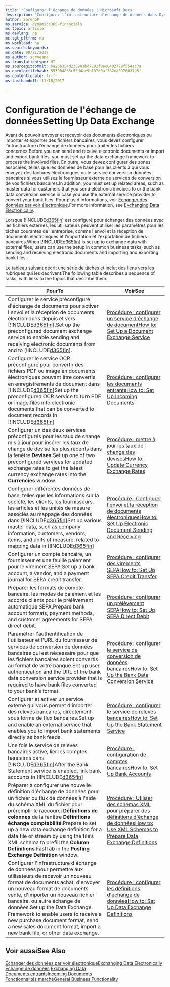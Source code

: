 ```yaml
---
title: "Configurer l'échange de données | Microsoft Docs"
description: "Configurez l'infrastructure d'échange de données dans Dynamics 365 Business edition."
author: SorenGP
ms.service: dynamics365-financials
ms.topic: article
ms.devlang: na
ms.tgt_pltfrm: na
ms.workload: na
ms.search.keywords: 
ms.date: 08/21/2017
ms.author: sgroespe
ms.translationtype: HT
ms.sourcegitcommit: ba26b354d235981bd7291f9ac6402779f554ac7a
ms.openlocfilehash: 593904835c55d4ce9b137d0af387ea897603795f
ms.contentlocale: fr-fr
ms.lasthandoff: 11/10/2017

---
```

# <a name="setting-up-data-exchange"></a><span data-ttu-id="23e03-103">Configuration de l'échange de données</span><span class="sxs-lookup"><span data-stu-id="23e03-103">Setting Up Data Exchange</span></span>
<span data-ttu-id="23e03-104">Avant de pouvoir envoyer et recevoir des documents électroniques ou importer et exporter des fichiers bancaires, vous devez configurer l'infrastructure d'échange de données pour traiter les fichiers concernés.</span><span class="sxs-lookup"><span data-stu-id="23e03-104">Before you can send and receive electronic documents or import and export bank files, you must set up the data exchange framework to process the involved files.</span></span> <span data-ttu-id="23e03-105">En outre, vous devez configurer des zones associées, telles que les données de base pour les clients à qui vous envoyez des factures électroniques ou le service conversion données bancaires si vous utilisez le fournisseur externe de services de conversion de vos fichiers bancaires.</span><span class="sxs-lookup"><span data-stu-id="23e03-105">In addition, you must set up related areas, such as master data for customers that you send electronic invoices to or the bank data conversion service in case you use the external service provider to convert your bank files.</span></span> <span data-ttu-id="23e03-106">Pour plus d'informations, voir [Échanger des données par voir électronique](across-data-exchange.md).</span><span class="sxs-lookup"><span data-stu-id="23e03-106">For more information, see [Exchanging Data Electronically](across-data-exchange.md).</span></span>  

 <span data-ttu-id="23e03-107">Lorsque [!INCLUDE[d365fin](includes/d365fin_md.md)] est configuré pour échanger des données avec les fichiers externes, les utilisateurs peuvent utiliser les paramètres pour les tâches courantes de l'entreprise, comme l'envoi et la réception de documents électroniques et l'importation et l'exportation de fichiers bancaires.</span><span class="sxs-lookup"><span data-stu-id="23e03-107">When [!INCLUDE[d365fin](includes/d365fin_md.md)] is set up to exchange data with external files, users can use the setup in common business tasks, such as sending and receiving electronic documents and importing and exporting bank files.</span></span>  

 <span data-ttu-id="23e03-108">Le tableau suivant décrit une série de tâches et inclut des liens vers les rubriques qui les décrivent.</span><span class="sxs-lookup"><span data-stu-id="23e03-108">The following table describes a sequence of tasks, with links to the topics that describe them.</span></span>  

|<span data-ttu-id="23e03-109">**Pour**</span><span class="sxs-lookup"><span data-stu-id="23e03-109">**To**</span></span>|<span data-ttu-id="23e03-110">**Voir**</span><span class="sxs-lookup"><span data-stu-id="23e03-110">**See**</span></span>|  
|------------|-------------|  
|<span data-ttu-id="23e03-111">Configurer le service préconfiguré d'échange de documents pour activer l'envoi et la réception de documents électroniques depuis et vers [!INCLUDE[d365fin](includes/d365fin_md.md)].</span><span class="sxs-lookup"><span data-stu-id="23e03-111">Set up the preconfigured document exchange service to enable sending and receiving electronic documents from and to [!INCLUDE[d365fin](includes/d365fin_md.md)].</span></span>|[<span data-ttu-id="23e03-112">Procédure : configurer un service d'échange de document</span><span class="sxs-lookup"><span data-stu-id="23e03-112">How to: Set Up a Document Exchange Service</span></span>](across-how-to-set-up-a-document-exchange-service.md)|  
|<span data-ttu-id="23e03-113">Configurer le service OCR préconfiguré pour convertir des fichiers PDF ou image en documents électroniques pouvant être convertis en enregistrements de document dans [!INCLUDE[d365fin](includes/d365fin_md.md)]</span><span class="sxs-lookup"><span data-stu-id="23e03-113">Set up the preconfigured OCR service to turn PDF or image files into electronic documents that can be converted to document records in [!INCLUDE[d365fin](includes/d365fin_md.md)]</span></span>|[<span data-ttu-id="23e03-114">Procédure : configurer les documents entrants</span><span class="sxs-lookup"><span data-stu-id="23e03-114">How to: Set Up Incoming Documents</span></span>](across-how-setup-income-documents.md)|  
|<span data-ttu-id="23e03-115">Configurer un des deux services préconfigurés pour les taux de change mis à jour pour insérer les taux de change de devise les plus récents dans la fenêtre **Devises**.</span><span class="sxs-lookup"><span data-stu-id="23e03-115">Set up one of two preconfigured services for updated exchange rates to get the latest currency exchange rates into the **Currencies** window.</span></span>|[<span data-ttu-id="23e03-116">Procédure : mettre à jour les taux de change des devises</span><span class="sxs-lookup"><span data-stu-id="23e03-116">How to: Update Currency Exchange Rates</span></span>](finance-how-update-currencies.md)|  
|<span data-ttu-id="23e03-117">Configurer différentes données de base, telles que les informations sur la société, les clients, les fournisseurs, les articles et les unités de mesure associés au mappage des données dans [!INCLUDE[d365fin](includes/d365fin_md.md)]</span><span class="sxs-lookup"><span data-stu-id="23e03-117">Set up various master data, such as company information, customers, vendors, items, and units of measure, related to mapping data in [!INCLUDE[d365fin](includes/d365fin_md.md)]</span></span>|[<span data-ttu-id="23e03-118">Procédure : Configurer l'envoi et la réception de documents électroniques</span><span class="sxs-lookup"><span data-stu-id="23e03-118">How to: Set Up Electronic Document Sending and Receiving</span></span>](across-how-to-set-up-electronic-document-sending-and-receiving.md)|  
|<span data-ttu-id="23e03-119">Configurer un compte bancaire, un fournisseur et une feuille paiement pour le virement SEPA.</span><span class="sxs-lookup"><span data-stu-id="23e03-119">Set up a bank account, a vendor, and a payment journal for SEPA credit transfer.</span></span>|[<span data-ttu-id="23e03-120">Procédure : configurer des virements SEPA</span><span class="sxs-lookup"><span data-stu-id="23e03-120">How to: Set Up SEPA Credit Transfer</span></span>](finance-how-to-set-up-sepa-credit-transfer.md)|  
|<span data-ttu-id="23e03-121">Préparer les formats de compte bancaire, les modes de paiement et les accords clients pour le prélèvement automatique SEPA.</span><span class="sxs-lookup"><span data-stu-id="23e03-121">Prepare bank account formats, payment methods, and customer agreements for SEPA direct debit.</span></span>|[<span data-ttu-id="23e03-122">Procédure : configurer un prélèvement SEPA</span><span class="sxs-lookup"><span data-stu-id="23e03-122">How to: Set Up SEPA Direct Debit</span></span>](finance-how-to-set-up-sepa-direct-debit.md)|  
|<span data-ttu-id="23e03-123">Paramétrer l'authentification de l'utilisateur et l'URL du fournisseur de services de conversion de données bancaires qui est nécessaire pour que les fichiers bancaires soient convertis au format de votre banque.</span><span class="sxs-lookup"><span data-stu-id="23e03-123">Set up user authentication and the URL of the bank data conversion service provider that is required to have bank files converted to your bank’s format.</span></span>|[<span data-ttu-id="23e03-124">Procédure : configurer le service de conversion de données bancaires</span><span class="sxs-lookup"><span data-stu-id="23e03-124">How to: Set Up the Bank Data Conversion Service</span></span>](bank-how-setup-bank-data-conversion-service.md)|  
|<span data-ttu-id="23e03-125">Configurer et activer un service externe qui vous permet d'importer des relevés bancaires, directement sous forme de flux bancaires.</span><span class="sxs-lookup"><span data-stu-id="23e03-125">Set up and enable an external service that enables you to import bank statements directly as bank feeds.</span></span>|[<span data-ttu-id="23e03-126">Procédure : configurer le service de relevés bancaires</span><span class="sxs-lookup"><span data-stu-id="23e03-126">How to: Set Up the Bank Statement Service</span></span>](bank-how-setup-bank-statement-service.md)|  
|<span data-ttu-id="23e03-127">Une fois le service de relevés bancaires activé, lier les comptes bancaires dans [!INCLUDE[d365fin](includes/d365fin_md.md)]</span><span class="sxs-lookup"><span data-stu-id="23e03-127">After the Bank Statement service is enabled, link bank accounts in [!INCLUDE[d365fin](includes/d365fin_md.md)]</span></span>|[<span data-ttu-id="23e03-128">Procédure : configuration de comptes bancaires</span><span class="sxs-lookup"><span data-stu-id="23e03-128">How to: Set Up Bank Accounts</span></span>](bank-how-setup-bank-accounts.md)|  
|<span data-ttu-id="23e03-129">Préparer à configurer une nouvelle définition d'échange de données pour un fichier ou flux de données à l'aide du schéma XML du fichier pour préremplir le raccourci **Définitions de colonnes** de la fenêtre **Définitions échange comptabilité**.</span><span class="sxs-lookup"><span data-stu-id="23e03-129">Prepare to set up a new data exchange definition for a data file or stream by using the file’s XML schema to prefill the **Column Definitions** FastTab in the **Posting Exchange Definition** window.</span></span>|[<span data-ttu-id="23e03-130">Procédure : Utiliser des schémas XML pour préparer des définitions d'échange de données</span><span class="sxs-lookup"><span data-stu-id="23e03-130">How to: Use XML Schemas to Prepare Data Exchange Definitions</span></span>](across-how-to-use-xml-schemas-to-prepare-data-exchange-definitions.md)|  
|<span data-ttu-id="23e03-131">Configurer l'infrastructure d'échange de données pour permettre aux utilisateurs de recevoir un nouveau format de documents achat, d'envoyer un nouveau format de documents vente, d'importer un nouveau fichier bancaire, ou autre échange de données.</span><span class="sxs-lookup"><span data-stu-id="23e03-131">Set up the Data Exchange Framework to enable users to receive a new purchase document format, send a new sales document format, import a new bank file, or other data exchange.</span></span>|[<span data-ttu-id="23e03-132">Procédure : configurer les définitions d'échange de données</span><span class="sxs-lookup"><span data-stu-id="23e03-132">How to: Set Up Data Exchange Definitions</span></span>](across-how-to-set-up-data-exchange-definitions.md)|  

## <a name="see-also"></a><span data-ttu-id="23e03-133">Voir aussi</span><span class="sxs-lookup"><span data-stu-id="23e03-133">See Also</span></span>  
[<span data-ttu-id="23e03-134">Échanger des données par voir électronique</span><span class="sxs-lookup"><span data-stu-id="23e03-134">Exchanging Data Electronically</span></span>](across-data-exchange.md)  
<span data-ttu-id="23e03-135">[Échange de données](across-exchange-data.md) </span><span class="sxs-lookup"><span data-stu-id="23e03-135">[Exchanging Data](across-exchange-data.md) </span></span>  
[<span data-ttu-id="23e03-136">Documents entrants</span><span class="sxs-lookup"><span data-stu-id="23e03-136">Incoming Documents</span></span>](across-income-documents.md)  
[<span data-ttu-id="23e03-137">Fonctionnalités marché</span><span class="sxs-lookup"><span data-stu-id="23e03-137">General Business Functionality</span></span>](ui-across-business-areas.md)  

